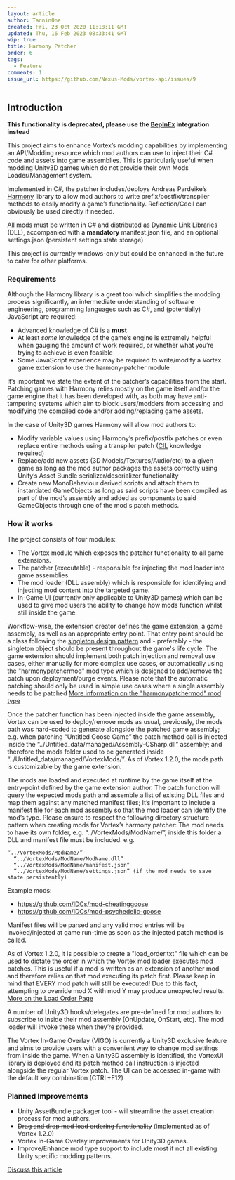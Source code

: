 ```yaml
---
layout: article
author: TanninOne
created: Fri, 23 Oct 2020 11:18:11 GMT
updated: Thu, 16 Feb 2023 08:33:41 GMT
wip: true
title: Harmony Patcher
order: 6
tags:
  - Feature
comments: 1
issue_url: https://github.com/Nexus-Mods/vortex-api/issues/9
---
```

## Introduction

**This functionality is deprecated, please use the [BepInEx](https://nexus-mods.github.io/vortex-api/2021/02/01/BepInEx-Extension-Usage.html) integration instead**

This project aims to enhance Vortex’s modding capabilities by implementing an API/Modding resource which mod authors can use to inject their C# code and assets into game assemblies. This is particularly useful when modding Unity3D games which do not provide their own Mods Loader/Management system.

Implemented in C#, the patcher includes/deploys Andreas Pardeike’s [Harmony](https://github.com/pardeike/Harmony/wiki) library to allow mod authors to write prefix/postfix/transpiler methods to easily modify a game’s functionality. Reflection/Cecil can obviously be used directly if needed. 

All mods must be written in C# and distributed as Dynamic Link Libraries (DLL), accompanied with a **mandatory** manifest.json file, and an optional settings.json (persistent settings state storage)

This project is currently windows-only but could be enhanced in the future to cater for other platforms.

### Requirements

Although the Harmony library is a great tool which simplifies the modding process significantly, an intermediate understanding of software engineering, programming languages such as C#, and (potentially) JavaScript are required:

* Advanced knowledge of C# is a **must**
* At least _some_ knowledge of the game’s engine is extremely helpful when gauging the amount of work required, or whether what you’re trying to achieve is even feasible
* Some JavaScript experience may be required to write/modify a Vortex game extension to use the harmony-patcher module

It’s important we state the extent of the patcher’s capabilities from the start. Patching games with Harmony relies mostly on the game itself and/or the game engine that it has been developed with, as both may have anti-tampering systems which aim to block users/modders from accessing and modifying the compiled code and/or adding/replacing game assets.

In the case of Unity3D games Harmony will allow mod authors to:
* Modify variable values using Harmony’s prefix/postfix patches or even replace entire methods using a transpiler patch ([CIL](https://en.wikipedia.org/wiki/Common_Intermediate_Language) knowledge required)
* Replace/add new assets (3D Models/Textures/Audio/etc) to a given game as long as the mod author packages the assets correctly using Unity’s Asset Bundle serializer/deserializer functionality
* Create new MonoBehaviour derived scripts and attach them to instantiated GameObjects as long as said scripts have been compiled as part of the mod’s assembly and added as components to said GameObjects through one of the mod's patch methods.

### How it works

The project consists of four modules:
* The Vortex module which exposes the patcher functionality to all game extensions.
* The patcher (executable) - responsible for injecting the mod loader into game assemblies.
* The mod loader (DLL assembly) which is responsible for identifying and injecting mod content into the targeted game.
* In-Game UI (currently only applicable to Unity3D games) which can be used to give mod users the ability to change how mods function whilst still inside the game.

Workflow-wise, the extension creator defines the game extension, a game assembly, as well as an appropriate entry point. That entry point should be a class following the [singleton design pattern](https://en.wikipedia.org/wiki/Singleton_pattern) and - preferably - the singleton object should be present throughout the game's life cycle. The game extension should implement both patch injection and removal use cases, either manually for more complex use cases, or automatically using the "harmonypatchermod" mod type which is designed to add/remove the patch upon deployment/purge events. Please note that the automatic patching should only be used in simple use cases where a single assembly needs to be patched [More information on the "harmonypatchermod" mod type](https://github.com/Nexus-Mods/harmony-patcher/wiki/Game-Extension-Usage)

Once the patcher function has been injected inside the game assembly, Vortex can be used to deploy/remove mods as usual, previously, the mods path was hard-coded to generate alongside the patched game assembly; e.g. when patching “Untitled Goose Game” the patch method call is injected inside the “../Untitled_data/managed/Assembly-CSharp.dll” assembly; and therefore the mods folder used to be generated inside “../Untitled_data/managed/VortexMods/”. As of Vortex 1.2.0, the mods path is customizable by the game extension.

The mods are loaded and executed at runtime by the game itself at the entry-point defined by the game extension author. The patch function will query the expected mods path and assemble a list of existing DLL files and map them against any matched manifest files; It’s important to include a manifest file for each mod assembly so that the mod loader can identify the mod’s type. Please ensure to respect the following directory structure pattern when creating mods for Vortex’s harmony patcher: 
The mod needs to have its own folder, e.g. “../VortexMods/ModName/”, inside this folder a DLL and manifest file must be included.
e.g.
```
“../VortexMods/ModName/”
  “../VortexMods/ModName/ModName.dll”
  “../VortexMods/ModName/manifest.json”
  “../VortexMods/ModName/settings.json” (if the mod needs to save state persistently)
```

Example mods:
* https://github.com/IDCs/mod-cheatinggoose
* https://github.com/IDCs/mod-psychedelic-goose

Manifest files will be parsed and any valid mod entries will be invoked/injected at game run-time as soon as the injected patch method is called.

As of Vortex 1.2.0, it is possible to create a "load_order.txt" file which can be used to dictate the order in which the Vortex mod loader executes mod patches. This is useful if a mod is written as an extension of another mod and therefore relies on that mod executing its patch first. Please keep in mind that EVERY mod patch will still be executed! Due to this fact, attempting to override mod X with mod Y may produce unexpected results. [More on the Load Order Page](https://github.com/Nexus-Mods/harmony-patcher/wiki/Load-Order-Page)

A number of Unity3D hooks/delegates are pre-defined for mod authors to subscribe to inside their mod assembly (OnUpdate, OnStart, etc). The mod loader will invoke these when they’re provided.

The Vortex In-Game Overlay (VIGO) is currently a Unity3D exclusive feature and aims to provide users with a convenient way to change mod settings from inside the game. When a Unity3D assembly is identified, the VortexUI library is deployed and its patch method call instruction is injected alongside the regular Vortex patch. The UI can be accessed in-game with the default key combination (CTRL+F12)

### Planned Improvements
* Unity AssetBundle packager tool - will streamline the asset creation process for mod authors.
* ~~Drag and drop mod load ordering functionality~~ (implemented as of Vortex 1.2.0)
* Vortex In-Game Overlay improvements for Unity3D games.
* Improve/Enhance mod type support to include most if not all existing Unity specific modding patterns.

[Discuss this article](https://github.com/Nexus-Mods/vortex-api/issues/9)